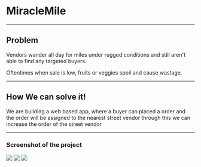 <h1>MiracleMile</h1>
<hr>
<h2>Problem</h2>
<p> Vendors wander all day for miles under rugged conditions and still aren't able to find any targeted buyers.</p>
<p>Oftentimes when sale is low, fruits or veggies spoil and cause wastage.</p>
<hr>
<h2>How We can solve it!</h2>
<p>We are building a web based app,
where a buyer can placed a order and the order will be assigned to the nearest street vendor through this we can increase the order of the street vendor</p>
<hr>
<h3>Screenshot of the project</h3>
<img src="https://raw.githubusercontent.com/cupunjab/MiracleMile/main/Screenshot%20(205).png?token=GHSAT0AAAAAABT2X3DJAZ5O6D4CANDRSYXMYTDVNWA">
<img src="https://raw.githubusercontent.com/cupunjab/MiracleMile/main/Screenshot%20(206).png?token=GHSAT0AAAAAABT2X3DJO6GIJSVU47GC3ITEYTDVOJQ">
<img src="https://raw.githubusercontent.com/cupunjab/MiracleMile/main/Screenshot%20(207).png?token=GHSAT0AAAAAABT2X3DIS3THSWDB2JHTNKHMYTDVPBA">
